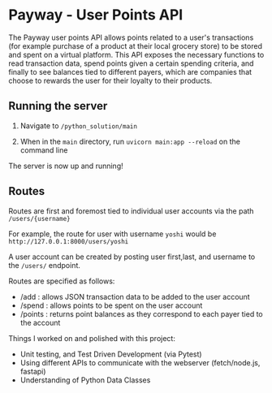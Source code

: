 # Payway - User Points API

The Payway user points API allows points related to a user's transactions (for example purchase of a product at their local grocery store) to be stored and spent on a virtual platform. This API exposes the necessary functions to read transaction data, spend points given a certain spending criteria, and finally to see balances tied to different payers, which are companies that choose to rewards the user for their loyalty to their products.

## Running the server

1. Navigate to `/python_solution/main`

2. When in the `main` directory, run `uvicorn main:app --reload` on the command line

The server is now up and running!

## Routes

Routes are first and foremost tied to individual user accounts via the path `/users/{username}`

For example, the route for user with username `yoshi` would be `http://127.0.0.1:8000/users/yoshi`

A user account can be created by posting user first,last, and username to the `/users/` endpoint.

Routes are specified as follows:

- /add : allows JSON transaction data to be added to the user account
- /spend :  allows points to be spent on the user account
- /points : returns point balances as they correspond to each payer tied to the account

Things I worked on and polished with this project:

- Unit testing, and Test Driven Development (via Pytest)
- Using different APIs to communicate with the webserver (fetch/node.js, fastapi)
- Understanding of Python Data Classes
